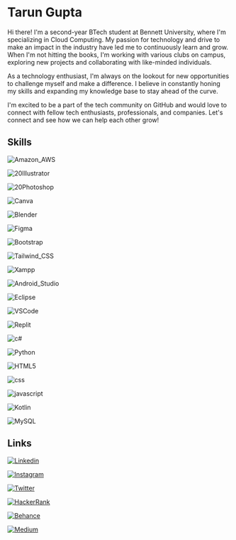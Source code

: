 # Tarun Gupta

Hi there! I'm a second-year BTech student at Bennett University, where I'm specializing in Cloud Computing. My passion for technology and drive to make an impact in the industry have led me to continuously learn and grow. When I'm not hitting the books, I'm working with various clubs on campus, exploring new projects and collaborating with like-minded individuals.

As a technology enthusiast, I'm always on the lookout for new opportunities to challenge myself and make a difference. I believe in constantly honing my skills and expanding my knowledge base to stay ahead of the curve.

I'm excited to be a part of the tech community on GitHub and would love to connect with fellow tech enthusiasts, professionals, and companies. Let's connect and see how we can help each other grow!
##  Skills


![Amazon_AWS](https://img.shields.io/badge/Amazon_AWS-FF9900?style=for-the-badge&logo=amazonaws&logoColor=white)

![20Illustrator](https://img.shields.io/badge/Adobe%20Illustrator-FF9A00?style=for-the-badge&logo=adobe%20illustrator&logoColor=white)

![20Photoshop](https://img.shields.io/badge/Adobe%20Photoshop-31A8FF?style=for-the-badge&logo=Adobe%20Photoshop&logoColor=black)

![Canva](https://img.shields.io/badge/Canva-%2300C4CC.svg?&style=for-the-badge&logo=Canva&logoColor=white)

![Blender](https://img.shields.io/badge/blender-%23F5792A.svg?style=for-the-badge&logo=blender&logoColor=white)

![Figma](https://img.shields.io/badge/Figma-F24E1E?style=for-the-badge&logo=figma&logoColor=white)

![Bootstrap](https://img.shields.io/badge/Bootstrap-563D7C?style=for-the-badge&logo=bootstrap&logoColor=white)

![Tailwind_CSS](	https://img.shields.io/badge/Tailwind_CSS-38B2AC?style=for-the-badge&logo=tailwind-css&logoColor=white)

![Xampp](	https://img.shields.io/badge/Xampp-F37623?style=for-the-badge&logo=xampp&logoColor=white)

![Android_Studio](https://img.shields.io/badge/Android_Studio-3DDC84?style=for-the-badge&logo=android-studio&logoColor=white)

![Eclipse](https://img.shields.io/badge/Eclipse-2C2255?style=for-the-badge&logo=eclipse&logoColor=white)

![VSCode](https://img.shields.io/badge/VSCode-0078D4?style=for-the-badge&logo=visual%20studio%20code&logoColor=white)

![Replit](	https://img.shields.io/badge/replit-667881?style=for-the-badge&logo=replit&logoColor=white)

![c#](https://img.shields.io/badge/C%23-239120?style=for-the-badge&logo=c-sharp&logoColor=white)

![Python](https://img.shields.io/badge/Python-FFD43B?style=for-the-badge&logo=python&logoColor=blue)

![HTML5](https://img.shields.io/badge/HTML5-E34F26?style=for-the-badge&logo=html5&logoColor=white)

![css](https://img.shields.io/badge/CSS3-1572B6?style=for-the-badge&logo=css3&logoColor=white)

![javascript](https://img.shields.io/badge/JavaScript-323330?style=for-the-badge&logo=javascript&logoColor=F7DF1E)

![Kotlin](https://img.shields.io/badge/Kotlin-0095D5?&style=for-the-badge&logo=kotlin&logoColor=white)

![MySQL](https://img.shields.io/badge/MySQL-005C84?style=for-the-badge&logo=mysql&logoColor=white)


## Links

[![Linkedin](https://img.shields.io/badge/linkedin-0A66C2?style=for-the-badge&logo=linkedin&logoColor=white)](http://www.linkedin.com/in/maybetarun)

[![Instagram](https://img.shields.io/badge/Instagram-E4405F?style=for-the-badge&logo=instagram&logoColor=white)](https://instagram.com/maybe._.tarun)

[![Twitter](https://img.shields.io/badge/twitter-1DA1F2?style=for-the-badge&logo=twitter&logoColor=white)](https://twitter.com/_TaRuN_2003_?t=bKIt56zri1LhZVrhiS4Mfg&s=09)

[![HackerRank](https://img.shields.io/badge/-Hackerrank-2EC866?style=for-the-badge&logo=HackerRank&logoColor=white)](https://www.hackerrank.com/MaybeTarun)

[![Behance](https://img.shields.io/badge/-Behance-blue?style=for-the-badge&logo=behance&logoColor=white)](https://www.behance.net/tarungupta20)

[![Medium](https://img.shields.io/badge/Medium-12100E?style=for-the-badge&logo=medium&logoColor=white)](http://tarun2003.medium.com/)
